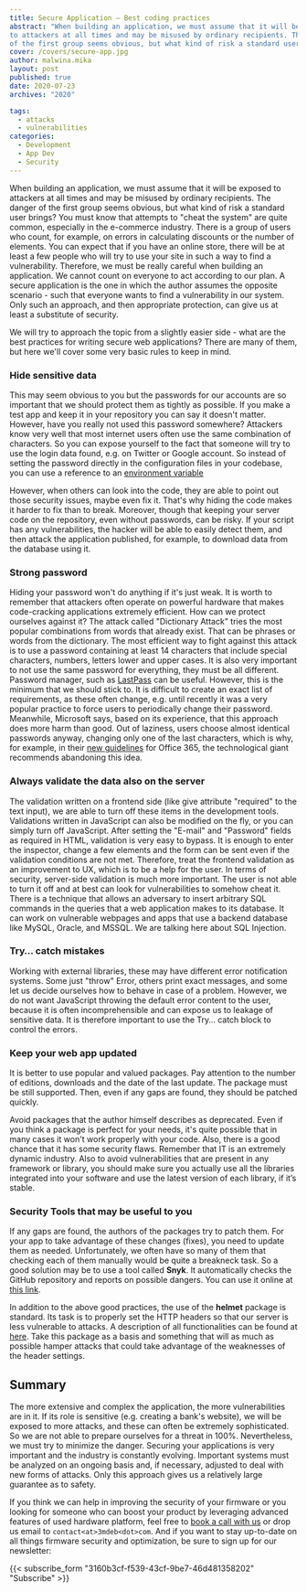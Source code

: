 ```yaml
---
title: Secure Application – Best coding practices
abstract: "When building an application, we must assume that it will be exposed
to attackers at all times and may be misused by ordinary recipients. The danger
of the first group seems obvious, but what kind of risk a standard user brings?"
cover: /covers/secure-app.jpg
author: malwina.mika
layout: post
published: true
date: 2020-07-23
archives: "2020"

tags:
  - attacks
  - vulnerabilities
categories:
  - Development
  - App Dev
  - Security
---
```


When building an application, we must assume that it will be exposed to
attackers at all times and may be misused by ordinary recipients. The danger of
the first group seems obvious, but what kind of risk a standard user brings? You
must know that attempts to "cheat the system" are quite common, especially in
the e-commerce industry. There is a group of users who count, for example, on
errors in calculating discounts or the number of elements. You can expect that
if you have an online store, there will be at least a few people who will try to
use your site in such a way to find a vulnerability. Therefore, we must be
really careful when building an application. We cannot count on everyone to act
according to our plan. A secure application is the one in which the author
assumes the opposite scenario - such that everyone wants to find a vulnerability
in our system. Only such an approach, and then appropriate protection, can give
us at least a substitute of security.

We will try to approach the topic from a slightly easier side - what are the
best practices for writing secure web applications? There are many of them, but
here we'll cover some very basic rules to keep in mind.

### Hide sensitive data

This may seem obvious to you but the passwords for our accounts are so important
that we should protect them as tightly as possible. If you make a test app and
keep it in your repository you can say it doesn't matter. However, have you
really not used this password somewhere? Attackers know very well that most
internet users often use the same combination of characters. So you can expose
yourself to the fact that someone will try to use the login data found, e.g. on
Twitter or Google account. So instead of setting the password directly in the
configuration files in your codebase, you can use a reference to an
[environment variable](https://docs.microsoft.com/en-us/aspnet/core/security/app-secrets?view=aspnetcore-3.1&tabs=windows/)

However, when others can look into the code, they are able to point out those
security issues, maybe even fix it. That's why hiding the code makes it harder
to fix than to break. Moreover, though that keeping your server code on the
repository, even without passwords, can be risky. If your script has any
vulnerabilities, the hacker will be able to easily detect them, and then attack
the application published, for example, to download data from the database using
it.

### Strong password

Hiding your password won't do anything if it's just weak. It is worth to
remember that attackers often operate on powerful hardware that makes
code-cracking applications extremely efficient. How can we protect ourselves
against it? The attack called "Dictionary Attack" tries the most popular
combinations from words that already exist. That can be phrases or words from
the dictionary. The most efficient way to fight against this attack is to use a
password containing at least 14 characters that include special characters,
numbers, letters lower and upper cases. It is also very important to not use the
same password for everything, they must be all different. Password manager, such
as
[LastPass](https://web.archive.org/web/20190714081029/https://blog.lastpass.com/2018/01/sites-protect-password-manager.html/)
can be useful. However, this is the minimum that we should stick to. It is
difficult to create an exact list of requirements, as these often change, e.g.
until recently it was a very popular practice to force users to periodically
change their password. Meanwhile, Microsoft says, based on its experience, that
this approach does more harm than good. Out of laziness, users choose almost
identical passwords anyway, changing only one of the last characters, which is
why, for example, in their
[new guidelines](https://docs.microsoft.com/en-us/microsoft-365/admin/misc/password-policy-recommendations?view=o365-worldwide/)
for Office 365, the technological giant recommends abandoning this idea.

### Always validate the data also on the server

The validation written on a frontend side (like give attribute "required" to the
text input), we are able to turn off these items in the development tools.
Validations written in JavaScript can also be modified on the fly, or you can
simply turn off JavaScript. After setting the "E-mail" and "Password" fields as
required in HTML, validation is very easy to bypass. It is enough to enter the
inspector, change a few elements and the form can be sent even if the validation
conditions are not met. Therefore, treat the frontend validation as an
improvement to UX, which is to be a help for the user. In terms of security,
server-side validation is much more important. The user is not able to turn it
off and at best can look for vulnerabilities to somehow cheat it. There is a
technique that allows an adversary to insert arbitrary SQL commands in the
queries that a web application makes to its database. It can work on vulnerable
webpages and apps that use a backend database like MySQL, Oracle, and MSSQL. We
are talking here about SQL Injection.

### Try… catch mistakes

Working with external libraries, these may have different error notification
systems. Some just "throw" Error, others print exact messages, and some let us
decide ourselves how to behave in case of a problem. However, we do not want
JavaScript throwing the default error content to the user, because it is often
incomprehensible and can expose us to leakage of sensitive data. It is therefore
important to use the Try… catch block to control the errors.

### Keep your web app updated

It is better to use popular and valued packages. Pay attention to the number of
editions, downloads and the date of the last update. The package must be still
supported. Then, even if any gaps are found, they should be patched quickly.

Avoid packages that the author himself describes as deprecated. Even if you
think a package is perfect for your needs, it's quite possible that in many
cases it won't work properly with your code. Also, there is a good chance that
it has some security flaws. Remember that IT is an extremely dynamic industry.
Also to avoid vulnerabilities that are present in any framework or library, you
should make sure you actually use all the libraries integrated into your
software and use the latest version of each library, if it’s stable.

### Security Tools that may be useful to you

If any gaps are found, the authors of the packages try to patch them. For your
app to take advantage of these changes (fixes), you need to update them as
needed. Unfortunately, we often have so many of them that checking each of them
manually would be quite a breakneck task. So a good solution may be to use a
tool called **Snyk**. It automatically checks the GitHub repository and reports
on possible dangers. You can use it online at
[this link](https://snyk.io/test/).

In addition to the above good practices, the use of the **helmet** package is
standard. Its task is to properly set the HTTP headers so that our server is
less vulnerable to attacks. A description of all functionalities can be found at
[here](https://helmetjs.github.io/). Take this package as a basis and something
that will as much as possible hamper attacks that could take advantage of the
weaknesses of the header settings.

## Summary

The more extensive and complex the application, the more vulnerabilities are in
it. If its role is sensitive (e.g. creating a bank's website), we will be
exposed to more attacks, and these can often be extremely sophisticated. So we
are not able to prepare ourselves for a threat in 100%. Nevertheless, we must
try to minimize the danger. Securing your applications is very important and the
industry is constantly evolving. Important systems must be analyzed on an
ongoing basis and, if necessary, adjusted to deal with new forms of attacks.
Only this approach gives us a relatively large guarantee as to safety.

If you think we can help in improving the security of your firmware or you
looking for someone who can boost your product by leveraging advanced features
of used hardware platform, feel free to [book a call with
us](https://cloud.3mdeb.com/index.php/apps/calendar/appointment/n7T65toSaD9t) or
drop us email to `contact<at>3mdeb<dot>com`. And if you want to stay up-to-date
on all things firmware security and optimization, be sure to sign up for our
newsletter:

{{< subscribe_form "3160b3cf-f539-43cf-9be7-46d481358202" "Subscribe" >}}
